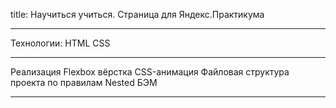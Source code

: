 title: Научиться учиться. Страница для Яндекс.Практикума



___________________________
Технологии:
HTML
CSS



___________________________
Реализация
Flexbox вёрстка
CSS-анимация
Файловая структура проекта по правилам Nested БЭМ



___________________________

